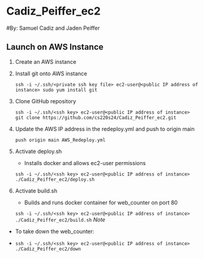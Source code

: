 # Cadiz_Peiffer_ec2
#By: Samuel Cadiz and Jaden Peiffer

## Launch on AWS Instance
1. Create an AWS instance
2. Install git onto AWS instance
   
   `ssh -i ~/.ssh/<private ssh key file> ec2-user@<public IP address of instance> sudo yum install git`
4. Clone GitHub repository
   
   `ssh -i ~/.ssh/<ssh key> ec2-user@<public IP address of instance> git clone https://github.com/cs220s24/Cadiz_Peiffer_ec2.git`
5. Update the AWS IP address in the redeploy.yml and push to origin main
   
   `push origin main AWS_Redeploy.yml`
6. Activate deploy.sh
   - Installs docker and allows ec2-user permissions
     
   `ssh -i ~/.ssh/<ssh key> ec2-user@<public IP address of instance> ./Cadiz_Peiffer_ec2/deploy.sh`
7. Activate build.sh
   - Builds and runs docker container for web_counter on port 80
     
   `ssh -i ~/.ssh/<ssh key> ec2-user@<public IP address of instance> ./Cadiz_Peiffer_ec2/build.sh`
*Note*
- To take down the web_counter:
  
-  `ssh -i ~/.ssh/<ssh key> ec2-user@<public IP address of instance> ./Cadiz_Peiffer_ec2/down`
   
